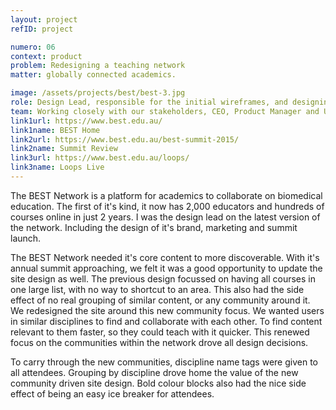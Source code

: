 ```yaml
---
layout: project
refID: project

numero: 06
context: product
problem: Redesigning a teaching network
matter: globally connected academics.

image: /assets/projects/best/best-3.jpg
role: Design Lead, responsible for the initial wireframes, and designing disciplines to thread through the site and event.
team: Working closely with our stakeholders, CEO, Product Manager and UI Designer for the new feature launch.
link1url: https://www.best.edu.au/
link1name: BEST Home
link2url: https://www.best.edu.au/best-summit-2015/
link2name: Summit Review
link3url: https://www.best.edu.au/loops/
link3name: Loops Live
---
```


The BEST Network is a platform for academics to collaborate on biomedical education. The first of it's kind, it now has 2,000 educators and hundreds of courses online in just 2 years. I was the design lead on the latest version of the network. Including the design of it's brand, marketing and summit launch.

The BEST Network needed it's core content to more discoverable. With it's annual summit approaching, we felt it was a good opportunity to update the site design as well. The previous design focussed on having all courses in one large list, with no way to shortcut to an area. This also had the side effect of no real grouping of similar content, or any community around it. We redesigned the site around this new community focus. We wanted users in similar disciplines to find and collaborate with each other. To find content relevant to them faster, so they could teach with it quicker. This renewed focus on the communities within the network drove all design decisions.

To carry through the new communities, discipline name tags were given to all attendees. Grouping by discipline drove home the value of the new community driven site design. Bold colour blocks also had the nice side effect of being an easy ice breaker for attendees.
